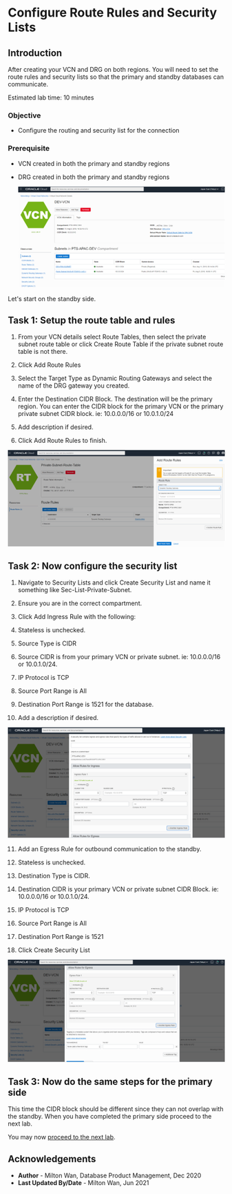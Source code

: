 # Configure Route Rules and Security Lists

## Introduction
After creating your VCN and DRG on both regions.  You will need to set the route rules and security lists so that the primary and standby databases can communicate.

Estimated lab time:  10 minutes

### Objective
- Configure the routing and security list for the connection

### Prerequisite
- VCN created in both the primary and standby regions
- DRG created in both the primary and standby regions

  ![image-20210122202020691](./images/image-20210122202020691.png)

Let's start on the standby side.  

## Task 1: Setup the route table and rules
1. From your VCN details select Route Tables, then select the private subnet route table or click Create Route Table if the private subnet route table is not there.

2. Click Add Route Rules

3. Select the Target Type as Dynamic Routing Gateways and select the name of the DRG gateway you created.

4. Enter the Destination CIDR Block.  The destination will be the primary region.  You can enter the CIDR block for the primary VCN or the primary private subnet CIDR block.  ie: 10.0.0.0/16 or 10.0.1.0/24

5. Add description if desired.

6. Click Add Route Rules to finish.

  ![image-20210122200451778](./images/image-20210122200451778.png)

## Task 2: Now configure the security list  

1. Navigate to Security Lists and click Create Security List and name it something like Sec-List-Private-Subnet.

2. Ensure you are in the correct compartment.

3. Click Add Ingress Rule with the following:

4. Stateless is unchecked.

5. Source Type is CIDR

6. Source CIDR is from your primary VCN or private subnet.  ie: 10.0.0.0/16 or 10.0.1.0/24.

7. IP Protocol is TCP

8. Source Port Range is All

9. Destination Port Range is 1521 for the database.

10. Add a description if desired.

  ![image-20210122200918911](./images/image-20210122200918911.png)

11. Add an Egress Rule for outbound communication to the standby.

12. Stateless is unchecked.

13. Destination Type is CIDR.

14. Destination CIDR is your primary VCN or private subnet CIDR Block.  ie: 10.0.0.0/16 or 10.0.1.0/24.

15. IP Protocol is TCP

16. Source Port Range is All

17. Destination Port Range is 1521

18. Click Create Security List

  ![image-20210122201351067](./images/image-20210122201351067.png)

## Task 3: Now do the same steps for the primary side  

This time the CIDR block should be different since they can not overlap with the standby.
When you have completed the primary side proceed to the next lab.

You may now [proceed to the next lab](#next).

## Acknowledgements
* **Author** - Milton Wan, Database Product Management, Dec 2020
* **Last Updated By/Date** - Milton Wan, Jun 2021

